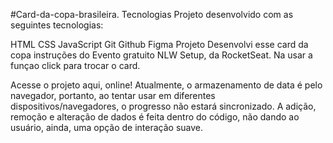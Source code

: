 #Card-da-copa-brasileira.
Tecnologias
Projeto desenvolvido com as seguintes tecnologias:

HTML
CSS
JavaScript
Git
Github
Figma
Projeto
Desenvolvi esse card da copa instruções do Evento gratuito NLW Setup, da RocketSeat. Na usar a funçao click para trocar o card.

Acesse o projeto aqui, online!
Atualmente, o armazenamento de data é pelo navegador, portanto, ao tentar usar em diferentes dispositivos/navegadores, o progresso não estará sincronizado. A adição, remoção e alteração de dados é feita dentro do código, não dando ao usuário, ainda, uma opção de interação suave.


